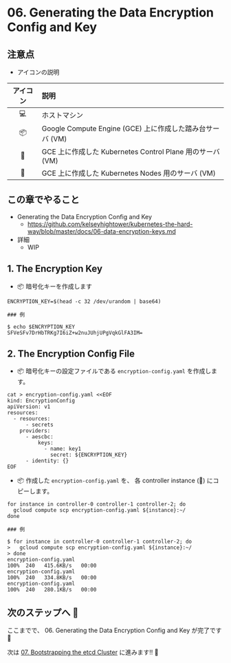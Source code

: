 # 06. Generating the Data Encryption Config and Key

## 注意点

+ アイコンの説明

アイコン | 説明
:-: | :-
:computer: | ホストマシン
:package: | Google Compute Engine (GCE) 上に作成した踏み台サーバ (VM)
:police_car: | GCE 上に作成した Kubernetes Control Plane 用のサーバ (VM)
:car: | GCE 上に作成した Kubernetes Nodes 用のサーバ (VM)

## この章でやること

+ Generating the Data Encryption Config and Key
  + https://github.com/kelseyhightower/kubernetes-the-hard-way/blob/master/docs/06-data-encryption-keys.md
+ 詳細
  + WIP

## 1. The Encryption Key

+ :package: 暗号化キーを作成します

```
ENCRYPTION_KEY=$(head -c 32 /dev/urandom | base64)
```
```
### 例

$ echo $ENCRYPTION_KEY
SFVeSFv7DrHbTRKg7I6iZ+w2nuJUhjUPgVqkGlFA3IM=
```

## 2. The Encryption Config File

+ :package: 暗号化キーの設定ファイルである `encryption-config.yaml` を作成します。

```
cat > encryption-config.yaml <<EOF
kind: EncryptionConfig
apiVersion: v1
resources:
  - resources:
      - secrets
    providers:
      - aescbc:
          keys:
            - name: key1
              secret: ${ENCRYPTION_KEY}
      - identity: {}
EOF
```

+ :package: 作成した `encryption-config.yaml` を、 各 controller instance (:police_car:) にコピーします。

```
for instance in controller-0 controller-1 controller-2; do
  gcloud compute scp encryption-config.yaml ${instance}:~/
done
```
```
### 例

$ for instance in controller-0 controller-1 controller-2; do
>   gcloud compute scp encryption-config.yaml ${instance}:~/
> done
encryption-config.yaml                                                                          100%  240   415.6KB/s   00:00
encryption-config.yaml                                                                          100%  240   334.8KB/s   00:00
encryption-config.yaml                                                                          100%  240   280.1KB/s   00:00
```

## 次のステップへ :rocket:

ここまでで、 06. Generating the Data Encryption Config and Key が完了です :raised_hands:

次は [07. Bootstrapping the etcd Cluster](./07-bootstrapping-etcd.md) に進みます!! :muscle:
